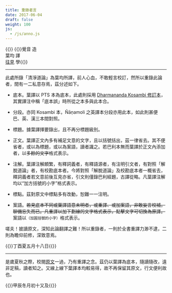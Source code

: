 ```yaml
---
title: 重錄者言
date: 2017-06-04
draft: false
weight: 100
js:
  - /js/anno.js
---
```


{{<namo>}}
{{<smalltitle>}}覺音 造<br>葉均 譯<br><a href="/">往見</a> 學{{</smalltitle>}}

---

此處所錄「清淨道論」為葉均所譯，前人心血，不敢輕言校訂，然所以重錄此論者，間有一二私意存焉，茲分述如下。

- 底本。葉譯以 PTS 本為底本，此處則採用 [Dharmananda Kosambi 修訂本](../preface-zh/)，其實譯注中稱「底本誤」時所從之本多與此本合。

- 分段。亦同 Kosambi 本，Ñāṇamoli 之英譯本分段亦用此本，如此則甚便巴、英、漢三本間對照。

- 標題。據葉譯擇要錄出，且不再分標題級別。

- 正文。葉譯正文內多有補足文意的文字，且以括號括出，茲一律省去。其不便省者，或以為標題，或以為案語，讀者識之。若巴利本無而葉譯於正文內添加者，以~~多餘的文字~~格式表示。

- 注解。葉譯注解頗繁，有釋詞義者，有釋語源者，有注明引文者，有對照「解脫道論」者，有校勘底本者。今將對照「解脫道論」及校勘底本者一概省去，釋詞義者若文意前後互見亦省，引文則僅錄巴利經題，古譯從略。凡葉譯注解均以<q>加方括號的小字</q>格式表示。

- 標點。茲對原文中標點多有改動，恕難一一注明。

- 案語。~~若見底本不同或葉譯語意未明者，或重譯、或加案語，非敢妄言校補，聊備忘失而已。凡重譯以加下劃線的文字格式表示，點擊文字可切換為原譯。~~ 案語以<small>（加圓括號的小字）</small>格式表示。

嗟夫！披讀原文，深知此論翻譯之難！所以重錄者，一則於全書重譯力渺不逮，二則為瞻仰前修，深致意焉。

{{<sign>}}丁酉夏五月十八日{{</sign>}}

---

是歲夏秋之際，校閱[原文](/atthakatha/visuddhimagga)一過，乃有重譯之念。茲仍以葉譯為底本，隨讀隨改，遠非定稿，讀者知之。又線上線下葉譯本均較易得，故不再保留其原文，行文便利故也。

{{<sign>}}甲辰冬月初十又及{{</sign>}}